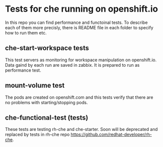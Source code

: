 # Tests for che running on openshift.io

In this repo you can find performance and functoinal tests. To describe each of them more precisly, there is README file in each folder to specify how
to run them etc.

## che-start-workspace tests

This test servers as monitoring for workspace manipulation on openshift.io. Data gaind by each run are saved in zabbix. It is prepared to run as
performance test.

## mount-volume test

The pods are created on openshift.com and this tests verify that there are no problems with starting/stopping pods.

## che-functional-test (tests)

These tests are testing rh-che and che-starter. Soon will be deprecated and replaced by tests in rh-che repo https://github.com/redhat-developer/rh-che.
